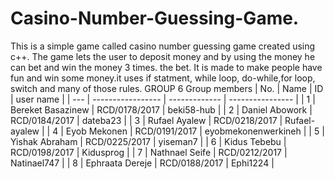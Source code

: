 # Casino-Number-Guessing-Game.
This is a simple game called casino number guessing game created using c++. The game lets the user to deposit money and by using the money he can bet and win the money 3 times. the bet. It is made to make people have fun and win some money.it uses if statment, while loop, do-while,for loop, switch and many of those rules.
                          GROUP 6
                          Group members
| No. | Name              | ID            | user name       |
| --- | ----------------- | ------------- | ----------------    |
| 1   | Bereket Basazinew | RCD/0178/2017 | beki58-hub          |
| 2   | Daniel Abowork    | RCD/0184/2017 | dateba23            |
| 3   | Rufael Ayalew     | RCD/0218/2017 | Rufael-ayalew       |
| 4   | Eyob Mekonen      | RCD/0191/2017 | eyobmekonenwerkineh |
| 5   | Yishak Abraham    | RCD/0225/2017 | yiseman7            |
| 6   | Kidus Tebebu      | RCD/0198/2017 | Kidusprog           |
| 7   | Nathnael Seife    | RCD/0212/2017 |  Natinael747        |
| 8   | Ephraata Dereje   | RCD/0188/2017 | Ephi1224            |


